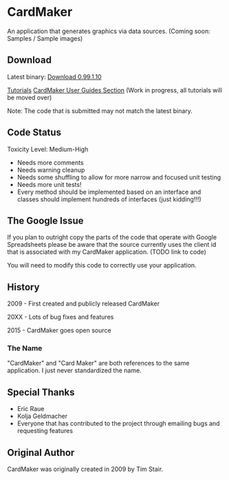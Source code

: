 # CardMaker

An application that generates graphics via data sources. (Coming soon: Samples / Sample images)

## Download

Latest binary: [Download 0.99.1.10](https://www.nhmk.com/applications/CardMaker_0.99.1.10.zip)

[Tutorials](https://www.nhmk.com/cardmakertutorials/)
[CardMaker User Guides Section](https://github.com/nhmkdev/cardmaker/wiki/user) (Work in progress, all tutorials will be moved over)

Note: The code that is submitted may not match the latest binary.

## Code Status

Toxicity Level: Medium-High
 * Needs more comments
 * Needs warning cleanup
 * Needs some shuffling to allow for more narrow and focused unit testing
 * Needs more unit tests!
 * Every method should be implemented based on an interface and classes should implement hundreds of interfaces (just kidding!!!)

## The Google Issue

If you plan to outright copy the parts of the code that operate with Google Spreadsheets please be aware that the source
currently uses the client id that is associated with my CardMaker application. (TODO link to code)

You will need to modify this code to correctly use your application.

## History

2009 - First created and publicly released CardMaker

20XX - Lots of bug fixes and features

2015 - CardMaker goes open source

### The Name

"CardMaker" and "Card Maker" are both references to the same application. I just never standardized the name.

## Special Thanks

* Eric Raue
* Kolja Geldmacher
* Everyone that has contributed to the project through emailing bugs and requesting features

## Original Author

CardMaker was originally created in 2009 by Tim Stair.
